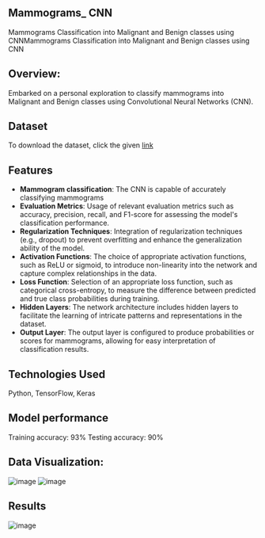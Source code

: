 ## Mammograms_ CNN
 Mammograms Classification into Malignant and Benign classes using CNNMammograms Classification into Malignant and Benign classes using CNN
## Overview:
Embarked on a personal exploration to classify mammograms into Malignant and Benign classes using Convolutional Neural Networks (CNN).
## Dataset
To download the dataset, click the given [link](https://www.kaggle.com/datasets/skooch/ddsm-mammography/download?datasetVersionNumber=4)
## Features
- **Mammogram classification**: 
The CNN is capable of accurately classifying mammograms
- **Evaluation Metrics**:
Usage of relevant evaluation metrics such as accuracy, precision, recall, and F1-score for assessing the model's classification performance.
- **Regularization Techniques**: Integration of regularization techniques (e.g., dropout) to prevent overfitting and enhance the generalization ability of the model.
- **Activation Functions**: The choice of appropriate activation functions, such as ReLU or sigmoid, to introduce non-linearity into the network and capture complex relationships in the data.
- **Loss Function**: Selection of an appropriate loss function, such as categorical cross-entropy, to measure the difference between predicted and true class probabilities during training.
- **Hidden Layers**:
The network architecture includes hidden layers to facilitate the learning of intricate patterns and representations in the dataset.
- **Output Layer**:
The output layer is configured to produce probabilities or scores for mammograms, allowing for easy interpretation of classification results.
## Technologies Used
 Python, TensorFlow, Keras
## Model performance
Training accuracy: 93%
Testing accuracy: 90%
## Data Visualization:
![image](https://github.com/srithak1204/mammograms_cnn/assets/127855107/92cefba6-cd7d-445e-ab1a-4d3f2a0d0792)
![image](https://github.com/srithak1204/mammograms_cnn/assets/127855107/92052203-24ad-4ba2-bcb3-7e4612086bd5)
## Results
![image](https://github.com/srithak1204/mammograms_cnn/assets/127855107/6bf8fa78-a253-474d-808d-f04591a1f129)


